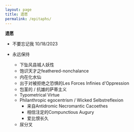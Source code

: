 ```yaml
---
layout: page
title: 遗愿
permalink: /epitaphs/
---
```

**遗愿**

- 不要忘记我 10/18/2023

- 永远保持
  - 下坠风县城人妖性
  - 饱识天才之feathered-nonchalance
  - 内在化水仙
  - 出于对被拒绝之恐惧的Les Forces Infinies d'Oppression
  - 包茎的 / 抗雄的萨蒂主义
  - Typometrical Virtue
  - Philanthropic egocentrism / Wicked Selbstreflexion
    - 来自Antidromic Necromantic Cacoethes
    - 相信注定的Compunctious Augury
    - 爱比恨长久
  - 尿分叉
